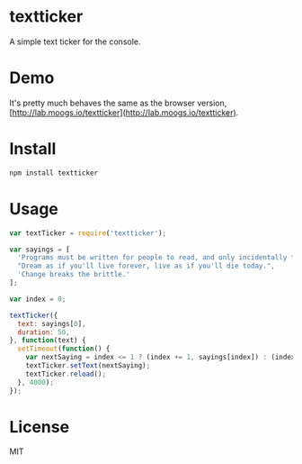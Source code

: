 # textticker

A simple text ticker for the console.

# Demo

It's pretty much behaves the same as the browser version, [http://lab.moogs.io/textticker](http://lab.moogs.io/textticker).

# Install

```bash
npm install textticker
```

# Usage

```javascript
var textTicker = require('textticker');

var sayings = [
  'Programs must be written for people to read, and only incidentally for machines to execute.',
  "Dream as if you'll live forever, live as if you'll die today.",
  'Change breaks the brittle.'
];

var index = 0;

textTicker({
  text: sayings[0],
  duration: 50,
}, function(text) {
  setTimeout(function() {
    var nextSaying = index <= 1 ? (index += 1, sayings[index]) : (index = 0, sayings[index]);
    textTicker.setText(nextSaying);
    textTicker.reload();
  }, 4000);
});

```

# License

MIT
